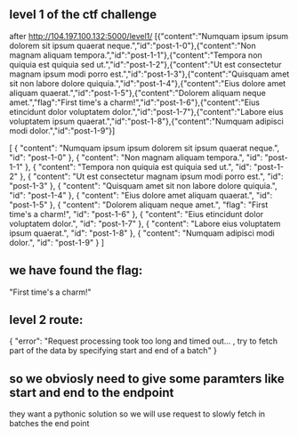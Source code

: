 
## level 1 of the ctf challenge

after http://104.197.100.132:5000/level1/
[{"content":"Numquam ipsum ipsum dolorem sit ipsum quaerat neque.","id":"post-1-0"},{"content":"Non magnam aliquam tempora.","id":"post-1-1"},{"content":"Tempora non quiquia est quiquia sed ut.","id":"post-1-2"},{"content":"Ut est consectetur magnam ipsum modi porro est.","id":"post-1-3"},{"content":"Quisquam amet sit non labore dolore quiquia.","id":"post-1-4"},{"content":"Eius dolore amet aliquam quaerat.","id":"post-1-5"},{"content":"Dolorem aliquam neque amet.","flag":"First time's a charm!","id":"post-1-6"},{"content":"Eius etincidunt dolor voluptatem dolor.","id":"post-1-7"},{"content":"Labore eius voluptatem ipsum quaerat.","id":"post-1-8"},{"content":"Numquam adipisci modi dolor.","id":"post-1-9"}]

[
  {
    "content": "Numquam ipsum ipsum dolorem sit ipsum quaerat neque.",
    "id": "post-1-0"
  },
  {
    "content": "Non magnam aliquam tempora.",
    "id": "post-1-1"
  },
  {
    "content": "Tempora non quiquia est quiquia sed ut.",
    "id": "post-1-2"
  },
  {
    "content": "Ut est consectetur magnam ipsum modi porro est.",
    "id": "post-1-3"
  },
  {
    "content": "Quisquam amet sit non labore dolore quiquia.",
    "id": "post-1-4"
  },
  {
    "content": "Eius dolore amet aliquam quaerat.",
    "id": "post-1-5"
  },
  {
    "content": "Dolorem aliquam neque amet.",
    "flag": "First time's a charm!",
    "id": "post-1-6"
  },
  {
    "content": "Eius etincidunt dolor voluptatem dolor.",
    "id": "post-1-7"
  },
  {
    "content": "Labore eius voluptatem ipsum quaerat.",
    "id": "post-1-8"
  },
  {
    "content": "Numquam adipisci modi dolor.",
    "id": "post-1-9"
  }
]

## we have found the flag:
"First time's a charm!"

## level 2 route:
{
  "error": "Request processing took too long and timed out... , try to fetch part of the data by specifying start and end of a batch"
}
## so we obviosly need to give some paramters like start and end to the endpoint

they want a pythonic solution so we will use request to slowly fetch in batches the end point

